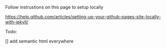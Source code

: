 Follow instrustions on this page to setup locally

https://help.github.com/articles/setting-up-your-github-pages-site-locally-with-jekyll/

Todo:

[] add semantic html everywhere
